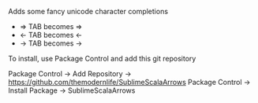 Adds some fancy unicode character completions

* => TAB becomes ⇒
* <- TAB becomes ←
* -> TAB becomes →

To install, use Package Control and add this git repository

Package Control -> Add Repository -> https://github.com/themodernlife/SublimeScalaArrows
Package Control -> Install Package -> SublimeScalaArrows